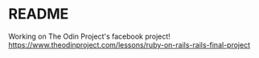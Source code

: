 # README

Working on The Odin Project's facebook project! https://www.theodinproject.com/lessons/ruby-on-rails-rails-final-project
